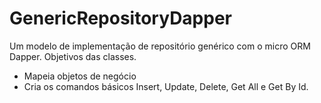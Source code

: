 # GenericRepositoryDapper
Um modelo de implementação de repositório genérico com o micro ORM Dapper.
Objetivos das classes.
  - Mapeia objetos de negócio
  - Cria os comandos básicos Insert, Update, Delete, Get All e Get By Id.
